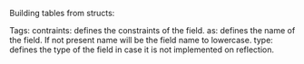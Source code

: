 Building tables from structs:

Tags:
contraints: defines the constraints of the field.
as: defines the name of the field. If not present name will be the field name to lowercase.
type: defines the type of the field in case it is not implemented on reflection.